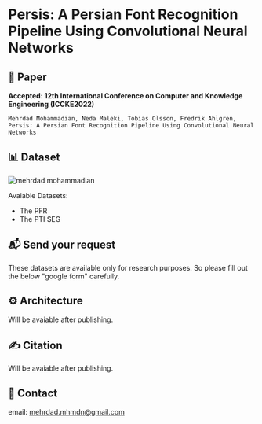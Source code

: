 # Persis: A Persian Font Recognition Pipeline Using Convolutional Neural Networks


## 📖 Paper
**Accepted: 12th International Conference on Computer and Knowledge Engineering (ICCKE2022)**

```Mehrdad Mohammadian, Neda Maleki, Tobias Olsson, Fredrik Ahlgren, Persis: A Persian Font Recognition Pipeline Using Convolutional Neural Networks ```


## 📊 Dataset
![mehrdad mohammadian](assets/presis-some-samples.png)


Avaiable Datasets:
- The PFR
- The PTI SEG

## 📬 Send your request
These datasets are available only for research purposes. So please fill out the below "google form" carefully.

## ⚙️ Architecture
Will be avaiable after publishing.

## ✍️ Citation
Will be avaiable after publishing.


## 📧 Contact
email:  mehrdad.mhmdn@gmail.com
